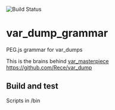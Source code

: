 ![Build Status](https://travis-ci.org/Rece/var_dump_grammar.svg?branch=master)
# var_dump_grammar
PEG.js grammar for var_dumps

This is the brains behind [var_masterpiece](https://chrome.google.com/webstore/detail/varmasterpiece/chfhddogiigmfpkcmgfpolalagdcamkl)
https://github.com/Rece/var_dump

## Build and test
Scripts in /bin